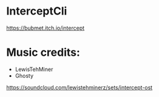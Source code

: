 # InterceptCli

https://bubmet.itch.io/intercept

# Music credits:
- LewisTehMiner
- Ghosty

https://soundcloud.com/lewistehminerz/sets/intercept-ost

